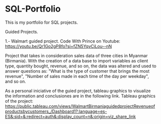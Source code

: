 # SQL-Portfolio
This is my portfolio for SQL projects. 

Guided Projects.

1.- Walmart guided project.
Code With Prince on Youtube: https://youtu.be/Qr1Go2gP8fo?si=fZN5YqvCiLou--nN

Project that takes in consideration sales data of three cities in Myanmar (Birmania). With the creation of a data base to import variables as client type, quantity bought, revenue, and so on, the data was altered and used to answer questions as: "What is the type of customer that brings the most revenue", "Number of sales made in each time of the day per weekday", and so on. 

As a personal iniciative of the guied project, tableau graphics to visualize the information and conclusiones are in the following link. 
Tableau graphics of the project:
https://public.tableau.com/views/WalmartBirmaniaguidedprojectRevenueofproductsbycustomers_/Dashboard1?:language=es-ES&:sid=&:redirect=auth&:display_count=n&:origin=viz_share_link 
